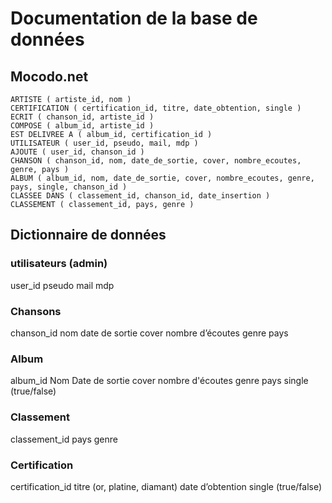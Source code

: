 # Documentation de la base de données

## Mocodo.net
```
ARTISTE ( artiste_id, nom )
CERTIFICATION ( certification_id, titre, date_obtention, single )
ECRIT ( chanson_id, artiste_id )
COMPOSE ( album_id, artiste_id )
EST DELIVREE A ( album_id, certification_id )
UTILISATEUR ( user_id, pseudo, mail, mdp )
AJOUTE ( user_id, chanson_id )
CHANSON ( chanson_id, nom, date_de_sortie, cover, nombre_ecoutes, genre, pays )
ALBUM ( album_id, nom, date_de_sortie, cover, nombre_ecoutes, genre, pays, single, chanson_id )
CLASSEE DANS ( classement_id, chanson_id, date_insertion )
CLASSEMENT ( classement_id, pays, genre )
```

## Dictionnaire de données

### utilisateurs (admin)
user_id
pseudo
mail
mdp

### Chansons
chanson_id
nom
date de sortie
cover
nombre d’écoutes
genre
pays

### Album
album_id
Nom 
Date de sortie
cover
nombre d'écoutes
genre
pays
single (true/false)

### Classement
classement_id
pays
genre

### Certification
certification_id
titre (or, platine, diamant)
date d’obtention
single (true/false)

